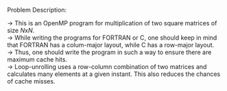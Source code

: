 Problem Description:  

-> This is an OpenMP program for multiplication of two square matrices of size $N$x$N$.  
-> While writing the programs for FORTRAN or C, one should keep in mind that FORTRAN has a colum-major layout, while C has a row-major layout.  
-> Thus, one should write the program in such a way to ensure there are maximum cache hits.  
-> Loop-unrolling uses a row-column combination of two matrices and calculates many elements at a given instant. This also reduces the chances of cache misses.  
